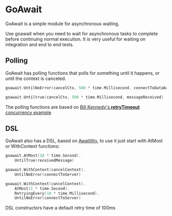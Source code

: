 GoAwait
=======

GoAwait is a simple module for asynchronous waiting.

Use goawait when you need to wait for asynchronous tasks to complete before continuing normal execution. 
It is very useful for waiting on integration and end to end tests.

## Polling

GoAwait has polling functions that polls for something until it happens, or until the context is canceled.

```go
goawait.UntilNoError(cancelCtx, 500 * time.Millisecond, connectToDatabase)

goawait.Untiltrue(cancelCtx, 500 * time.Millisecond, messageReceived)
```

The polling functions are based on [Bill Kennedy's **retryTimeout** concurrency example](https://github.com/ardanlabs/gotraining/blob/master/topics/go/concurrency/channels/example1/example1.go)

## DSL

GoAwait also has a DSL, based on [Awaitility](https://github.com/awaitility/awaitility), to use it 
just start with AtMost or WithContext functions:

```go
goawait.AtMost(10 * time.Second).
    UntilTrue(receivedMessage)

goawait.WithContext(cancelContext).
    UntilNoError(connectToServer)

goawait.WithContext(cancelContext).
    AtMost(1 * time.Second).
    RetryingEvery(10 * time.Millisecond).
    UntilNoError(connectToServer)
```
DSL constructors have a default retry time of 100ms 